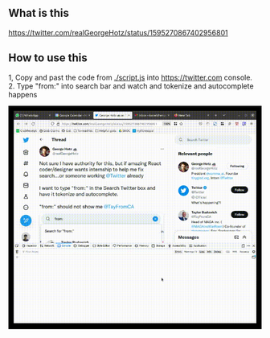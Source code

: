 ## What is this
https://twitter.com/realGeorgeHotz/status/1595270867402956801

## How to use this
1, Copy and past the code from [./script.js](./script.js) into https://twitter.com console.  
2. Type "from:" into search bar and watch and tokenize and autocomplete happens

<img src="./demo.gif">